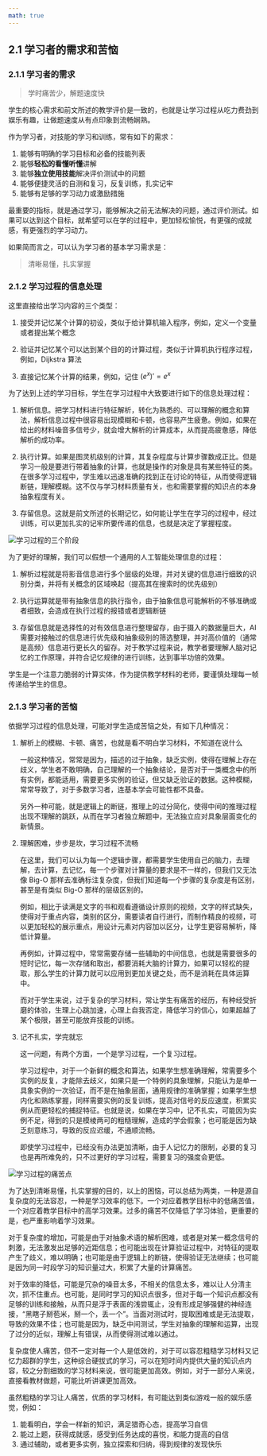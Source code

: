 ```yaml
---
math: true
---
```


## 2.1 学习者的需求和苦恼

### 2.1.1 学习者的需求

> 学时痛苦少，解题速度快

学生的核心需求和前文所述的教学评价是一致的，也就是让学习过程从吃力费劲到娱乐有趣，让做题速度从有点印象到流畅娴熟。

作为学习者，对技能的学习和训练，常有如下的需求：

1. 能够有明确的学习目标和必备的技能列表
1. 能够**轻松的看懂听懂**讲解
1. 能够**独立使用技能**解决评价测试中的问题
1. 能够便捷灵活的自测和复习，反复训练，扎实记牢
1. 能够有足够的学习动力或激励措施

最重要的指标，就是通过学习，能够解决之前无法解决的问题，通过评价测试。如果可以达到这个目标，就希望可以在学的过程中，更加轻松愉悦，有更强的成就感，有更强烈的学习动力。

如果简而言之，可以认为学习者的基本学习需求是：

> 清晰易懂，扎实掌握

### 2.1.2 学习过程的信息处理

这里直接给出学习内容的三个类型：

1. 接受并记忆某个计算的初设，类似于给计算机输入程序，例如，定义一个变量或者提出某个概念

1. 验证并记忆某个可以达到某个目的的计算过程，类似于计算机执行程序过程，例如，Dijkstra 算法

1. 直接记忆某个计算的结果，例如，记住 $(e^x)' = e^x$

为了达到上述的学习目标，学生在学习过程中大致要进行如下的信息处理过程：

1. 解析信息。把学习材料进行特征解析，转化为熟悉的、可以理解的概念和算法，解析信息过程中很容易出现模糊和卡顿，也容易产生疲惫。例如，如果在给出的材料噪音多信号少，就会增大解析的计算成本，从而提高疲惫感，降低解析的成功率。

1. 执行计算。如果是图灵机级别的计算，其复杂程度与计算步骤数成正比。但是学习一般是要进行带着抽象的计算，也就是操作的对象是具有某些特征的类。在很多学习过程中，学生难以迅速准确的找到正在讨论的特征，从而使得逻辑断链，理解模糊。这不仅与学习材料质量有关，也和需要掌握的知识点的本身抽象程度有关。

1. 存留信息。这就是前文所述的长期记忆，如何能让学生在学习的过程中，经过训练，可以更加扎实的记牢所要传递的信息，也就是决定了掌握程度。

![学习过程的三个阶段](../img/2-1.svg)

为了更好的理解，我们可以假想一个通用的人工智能处理信息的过程：

1. 解析过程就是将影音信息进行多个层级的处理，并对关键的信息进行细致的识别分类，并将有关概念的区域唤起（提高其在搜索时的优先级别）

1. 执行运算就是带有抽象信息的执行指令，由于抽象信息可能解析的不够准确或者细致，会造成在执行过程的报错或者逻辑断链

1. 存留信息就是选择性的对有效信息进行整理留存，由于摄入的数据量巨大，AI需要对接触过的信息进行优先级和抽象级别的筛选整理，并对高价值的（通常是高频）信息进行更长久的留存。对于教学过程来说，教学者要理解人脑对记忆的工作原理，并符合记忆规律的进行训练，达到事半功倍的效果。

学生是一个注意力脆弱的计算实体，作为提供教学材料的老师，要谨慎处理每一帧传递给学生的信息。

### 2.1.3 学习者的苦恼

依据学习过程的信息处理，可能对学生造成苦恼之处，有如下几种情况：

1. 解析上的模糊、卡顿、痛苦，也就是看不明白学习材料，不知道在说什么

    一般这种情况，常常是因为，描述的过于抽象，缺乏实例，使得在理解上存在歧义，学生者不敢明确，自己理解的一个抽象结论，是否对于一类概念中的所有实例，都能适用，需要更多实例的验证，但又缺乏验证的数据。这种模糊，常常导致了，对于多数学习者，连基本学会可能性都不具备。

    另外一种可能，就是逻辑上的断链，推理上的过分简化，使得中间的推理过程出现不理解的跳跃，从而在学习者独立解题中，无法独立应对具象层面变化的新情景。

1. 理解困难，步步是坎，学习过程不流畅

    在这里，我们可以认为每一个逻辑步骤，都需要学生使用自己的脑力，去理解，去计算，去记忆，每一个步骤对计算量的要求是不一样的，但我们又无法像 Big-O 那样去准确标注复杂度，但我们知道每一个步骤的复杂度是有区别，甚至是有类似 Big-O 那样的层级区别的。

    例如，相比于读满是文字的书和观看遵循设计原则的视频，文字的样式缺失，使得对于重点内容，类别的区分，需要读者自行进行，而制作精良的视频，可以更加轻松的展示重点，用设计元素对内容加以区分，让学生更容易解析，降低计算量。

    再例如，计算过程中，常常需要存储一些辅助的中间信息，也就是需要很多的短时记忆，每一次存储和取出，都要消耗大脑的计算力，如果可以轻松的提取，那么学生的计算力就可以应用到更加关键之处，而不是消耗在具体运算中。

    而对于学生来说，过于复杂的学习材料，常让学生有痛苦的经历，有种经受折磨的体验，生理上心跳加速，心理上自我否定，降低学习的信心，如果超越了某个极限，甚至可能放弃技能的训练。

1. 记不扎实，学完就忘

    这一问题，有两个方面，一个是学习过程，一个复习过程。

    学习过程中，对于一个新鲜的概念和算法，如果学生想准确理解，常需要多个实例的反复，才能除去歧义，如果只是一个特例的具象理解，只能认为是单一具象实例的一次验证，而不是在抽象层面，通用规律的准确掌握；如果学生想内化和熟练掌握，同样需要实例的反复训练，提高对信号的反应速度，积累实例从而更轻松的捕捉特征。也就是说，如果在学习中，记不扎实，可能因为实例不足，得到的只是模棱两可的粗糙理解，造成的学会假象；也可能是因为缺乏刻意练习，导致的反应迟缓，不通顺流畅。
    
    即使学习过程中，已经没有办法更加清晰，由于人记忆力的限制，必要的复习也是再所难免的，只不过更好的学习过程，需要复习的强度会更低。

![学习过程的痛苦点](../img/2-2.svg)

为了达到清晰易懂，扎实掌握的目的，以上的困恼，可以总结为两类，一种是源自复杂度的无法容忍，一种是学习效率的低下。一个对应着教学目标中的低痛苦值，一个对应着教学目标中的高学习效果。过多的痛苦不仅降低了学习体验，更重要的是，也严重影响着学习效果。

对于复杂度的增加，可能是由于对抽象术语的解析困难，或者是对某一概念信号的刺激，无法激发出足够的近距信息；也可能出现在计算验证过程中，对特征的提取产生了歧义，难以明确；也可能是由于逻辑上的断链，使得验证无法继续；也可能是因为同一时段学习的知识量过大，积累了大量的计算痛苦。

对于效率的降低，可能是冗杂的噪音太多，不相关的信息太多，难以让人分清主次，抓不住重点。也可能，是同时学习的知识点很多，但对于每一个知识点都没有足够的训练和接触，从而只是浮于表面的浅尝辄止，没有形成足够强健的神经连接，“黑瞎子掰苞米，掰一个，丢一个”。当面对测试时，提取困难或是无法提取，导致的效果不佳；也可能是因为，缺乏中间测试，学生对抽象的理解和运算，出现了过分的近似，理解上有错误，从而使得测试难以通过。

复杂度使人痛苦，但不一定对每一个人是低效的，对于可以容忍粗糙学习材料又记忆力超群的学生，这种综合硬拔式的学习，可以在短时间内提供大量的知识点内容，较之分割细致的学习材料来说，很可能更加高效。例如，对于一部分人来说，直接看教材做题，可能比听讲课更加高效。

虽然粗糙的学习让人痛苦，优质的学习材料，有可能达到类似游戏一般的娱乐感觉，例如：

1. 能看明白，学会一样新的知识，满足猎奇心态，提高学习自信
1. 能过上题，获得成就感，感受到任务达成的喜悦，和能力提高的自信
1. 通过辅助，或者更多实例，独立探索和归纳，得到规律的发现快乐